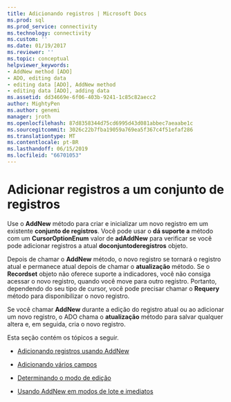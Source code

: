 ```yaml
---
title: Adicionando registros | Microsoft Docs
ms.prod: sql
ms.prod_service: connectivity
ms.technology: connectivity
ms.custom: ''
ms.date: 01/19/2017
ms.reviewer: ''
ms.topic: conceptual
helpviewer_keywords:
- AddNew method [ADO]
- ADO, editing data
- editing data [ADO], AddNew method
- editing data [ADO], adding data
ms.assetid: dd34669e-6f06-403b-9241-1c85c82aecc2
author: MightyPen
ms.author: genemi
manager: jroth
ms.openlocfilehash: 87d8358344d75cd6995d43d081abbec7aeaabe1c
ms.sourcegitcommit: 3026c22b7fba19059a769ea5f367c4f51efaf286
ms.translationtype: MT
ms.contentlocale: pt-BR
ms.lasthandoff: 06/15/2019
ms.locfileid: "66701053"
---
```

# <a name="adding-records-to-a-recordset"></a>Adicionar registros a um conjunto de registros
Use o **AddNew** método para criar e inicializar um novo registro em um existente **conjunto de registros**. Você pode usar o **dá suporte a** método com um **CursorOptionEnum** valor de **adAddNew** para verificar se você pode adicionar registros a atual **doconjuntoderegistros** objeto.

 Depois de chamar o **AddNew** método, o novo registro se tornará o registro atual e permanece atual depois de chamar o **atualização** método. Se o **Recordset** objeto não oferece suporte a indicadores, você não consiga acessar o novo registro, quando você move para outro registro. Portanto, dependendo do seu tipo de cursor, você pode precisar chamar o **Requery** método para disponibilizar o novo registro.

 Se você chamar **AddNew** durante a edição do registro atual ou ao adicionar um novo registro, o ADO chama o **atualização** método para salvar qualquer altera e, em seguida, cria o novo registro.

 Esta seção contém os tópicos a seguir.

-   [Adicionando registros usando AddNew](../../../ado/guide/data/adding-records-using-addnew.md)

-   [Adicionando vários campos](../../../ado/guide/data/adding-multiple-fields.md)

-   [Determinando o modo de edição](../../../ado/guide/data/determining-edit-mode.md)

-   [Usando AddNew em modos de lote e imediatos](../../../ado/guide/data/using-addnew-in-immediate-and-batch-modes.md)
